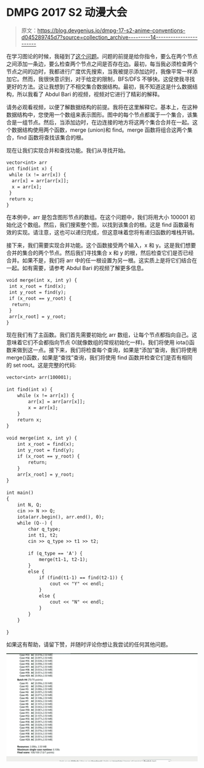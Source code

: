 # DMPG 2017 S2 动漫大会

> 原文：<https://blog.devgenius.io/dmpg-17-s2-anime-conventions-d045289745d7?source=collection_archive---------14----------------------->

在学习图论的时候，我碰到了[这个问题](https://dmoj.ca/problem/dmpg17s2)。问题的前提是给你指令，要么在两个节点之间添加一条边，要么检查两个节点之间是否存在边。最初，每当我必须检查两个节点之间的边时，我都进行广度优先搜索，当我被提示添加边时，我像平常一样添加它。然而，我很快意识到，对于给定的限制，BFS/DFS 不够快。这促使我寻找更好的方法。这让我想到了不相交集合数据结构。最初，我不知道这是什么数据结构，所以我看了 Abdul Bari 的视频，视频对它进行了精彩的解释。

请务必观看视频，以便了解数据结构的前提。我将在这里解释它。基本上，在这种数据结构中，您使用一个数组来表示图形。图中的每个节点都属于一个集合，该集合是一组节点。然后，当添加边时，在边连接的地方将这两个集合合并在一起。这个数据结构使用两个函数，merge (union)和 find。merge 函数将组合这两个集合，find 函数将查找该集合的根。

现在让我们实现合并和查找功能。我们从寻找开始。

```
vector<int> arr
int find(int x) {
 while (x != arr[x]) {
  arr[x] = arr[arr[x]];
  x = arr[x];
 }
 return x;
}
```

在本例中，arr 是包含图形节点的数组。在这个问题中，我们将用大小 100001 初始化这个数组。然后，我们搜索整个图，以找到该集合的根。这是 find 函数最有效的实现。请注意，这也可以递归完成，但这意味着您将有递归函数的堆栈开销。

接下来，我们需要实现合并功能。这个函数接受两个输入，x 和 y。这是我们想要合并的集合的两个节点。然后我们寻找集合 x 和 y 的根，然后检查它们是否已经合并。如果不是，我们将 arr 中的任一根设置为另一根。这实质上是将它们结合在一起。如有需要，请参考 Abdul Bari 的视频了解更多信息。

```
void merge(int x, int y) {
 int x_root = find(x);
 int y_root = find(y);
 if (x_root == y_root) {
  return;
 }
 arr[x_root] = y_root;
}
```

现在我们有了主函数。我们首先需要初始化 arr 数组，让每个节点都指向自己。这意味着它们不会都指向节点 0(就像数组的常规初始化一样)。我们将使用 iota()函数来做到这一点。接下来，我们将检查每个查询，如果是“添加”查询，我们将使用 merge()函数，如果是“查找”查询，我们将使用 find 函数并检查它们是否有相同的 set root。这是完整的代码:

```
vector<int> arr(100001);

int find(int x) {
	while (x != arr[x]) {
		arr[x] = arr[arr[x]];
		x = arr[x];
	}
	return x;
}

void merge(int x, int y) {
	int x_root = find(x);
	int y_root = find(y);
	if (x_root == y_root) {
		return;
	}
	arr[x_root] = y_root;
}

int main()
{
	int N, Q;
	cin >> N >> Q;
	iota(arr.begin(), arr.end(), 0);
	while (Q--) {
		char q_type;
		int t1, t2;
		cin >> q_type >> t1 >> t2;

		if (q_type == 'A') {
			merge(t1-1, t2-1);
		}
		else {
			if (find(t1-1) == find(t2-1)) {
				cout << "Y" << endl;
			}
			else {
				cout << "N" << endl;
			}
		}
	}

}
```

如果这有帮助，请留下赞，并随时评论你想让我尝试的任何其他问题。

![](img/1681f2faaeb46166ec01fa30a4a2e390.png)